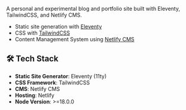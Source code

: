 A personal and experimental blog and portfolio site built with Eleventy, TailwindCSS, and Netlify CMS.

- Static site generation with [Eleventy](https://www.11ty.dev/)
- CSS with [TailwindCSS](https://tailwindcss.com/)
- Content Management System using [Netlify CMS](https://www.netlifycms.org/)

## 🛠️ Tech Stack

- **Static Site Generator**: Eleventy (11ty)
- **CSS Framework**: TailwindCSS
- **CMS**: Netlify CMS
- **Hosting**: Netlify
- **Node Version**: >=18.0.0